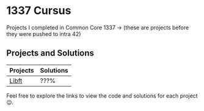 # 1337 Cursus
Projects I completed in Common Core 1337 -> (these are projects before they were pushed to intra 42)

## Projects and Solutions

| Projects | Solutions |
| --- | --- |
| [Libft](https://github.com/mr-youbella/1337_Curses/tree/main/Libft) | ???% |


Feel free to explore the links to view the code and solutions for each project 😉.